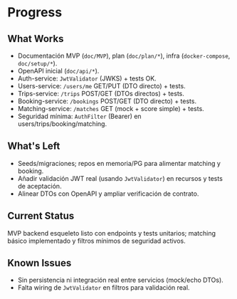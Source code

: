 # Progress

## What Works
- Documentación MVP (`doc/MVP`), plan (`doc/plan/*`), infra (`docker-compose`, `doc/setup/*`).
- OpenAPI inicial (`doc/api/*`).
- Auth-service: `JwtValidator` (JWKS) + tests OK.
- Users-service: `/users/me` GET/PUT (DTO directo) + tests.
- Trips-service: `/trips` POST/GET (DTOs directos) + tests.
- Booking-service: `/bookings` POST/GET (DTO directo) + tests.
- Matching-service: `/matches` GET (mock + score simple) + tests.
- Seguridad mínima: `AuthFilter` (Bearer) en users/trips/booking/matching.

## What's Left
- Seeds/migraciones; repos en memoria/PG para alimentar matching y booking.
- Añadir validación JWT real (usando `JwtValidator`) en recursos y tests de aceptación.
- Alinear DTOs con OpenAPI y ampliar verificación de contrato.

## Current Status
MVP backend esqueleto listo con endpoints y tests unitarios; matching básico implementado y filtros mínimos de seguridad activos.

## Known Issues
- Sin persistencia ni integración real entre servicios (mock/echo DTOs).
- Falta wiring de `JwtValidator` en filtros para validación real.
